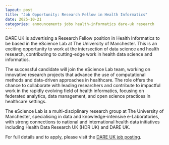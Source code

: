 ```yaml
---
layout: post
title: "Job Opportunity: Research Fellow in Health Informatics"
date: 2025-10-21
categories: announcements jobs health-informatics dare-uk research
---
```


DARE UK is advertising a Research Fellow position in Health Informatics to be based in the eScience Lab at The University of Manchester. This is an exciting opportunity to work at the intersection of data science and health research, contributing to cutting-edge work in health data science and informatics.

The successful candidate will join the eScience Lab team, working on innovative research projects that advance the use of computational methods and data-driven approaches in healthcare. The role offers the chance to collaborate with leading researchers and contribute to impactful work in the rapidly evolving field of health informatics, focusing on federated analytics, data management, and open science practices in healthcare settings.

The eScience Lab is a multi-disciplinary research group at The University of Manchester, specialising in data and knowledge-intensive e-Laboratories, with strong connections to national and international health data initiatives including Health Data Research UK (HDR UK) and DARE UK.

For full details and to apply, please visit the [DARE UK job posting](https://dareuk.org.uk/news-and-events/job-opportunity-research-fellow-health-informatics/).
